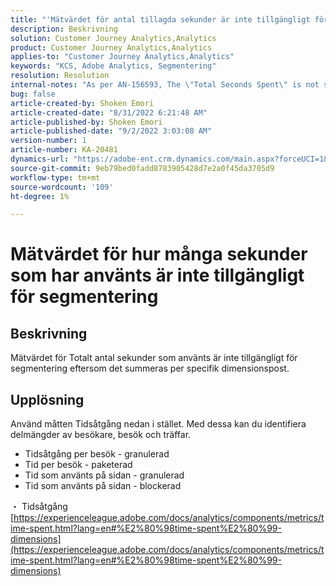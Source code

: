 ```yaml
---
title: "'Mätvärdet för antal tillagda sekunder är inte tillgängligt för segmentering"
description: Beskrivning
solution: Customer Journey Analytics,Analytics
product: Customer Journey Analytics,Analytics
applies-to: "Customer Journey Analytics,Analytics"
keywords: "KCS, Adobe Analytics, Segmentering"
resolution: Resolution
internal-notes: "As per AN-156593, The \"Total Seconds Spent\" is not segmentable."
bug: false
article-created-by: Shoken Emori
article-created-date: "8/31/2022 6:21:48 AM"
article-published-by: Shoken Emori
article-published-date: "9/2/2022 3:03:08 AM"
version-number: 1
article-number: KA-20481
dynamics-url: "https://adobe-ent.crm.dynamics.com/main.aspx?forceUCI=1&pagetype=entityrecord&etn=knowledgearticle&id=34b9652d-f528-ed11-9db1-0022480869de"
source-git-commit: 9eb79bed0fadd8783905428d7e2a0f45da3705d9
workflow-type: tm+mt
source-wordcount: '109'
ht-degree: 1%

---
```


# Mätvärdet för hur många sekunder som har använts är inte tillgängligt för segmentering

## Beskrivning

Mätvärdet för Totalt antal sekunder som använts är inte tillgängligt för segmentering eftersom det summeras per specifik dimensionspost.

## Upplösning


Använd måtten Tidsåtgång nedan i stället. Med dessa kan du identifiera delmängder av besökare, besök och träffar.

- Tidsåtgång per besök - granulerad
- Tid per besök - paketerad
- Tid som använts på sidan - granulerad
- Tid som använts på sidan - blockerad


・ Tidsåtgång
[https://experienceleague.adobe.com/docs/analytics/components/metrics/time-spent.html?lang=en#%E2%80%98time-spent%E2%80%99-dimensions](https://experienceleague.adobe.com/docs/analytics/components/metrics/time-spent.html?lang=en#%E2%80%98time-spent%E2%80%99-dimensions)
